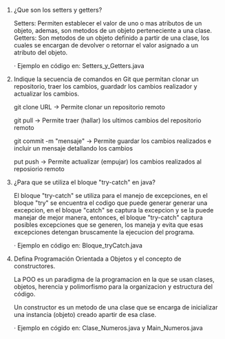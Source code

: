 1) ¿Que son los setters y getters?

   Setters: Permiten establecer el valor de uno o mas atributos de un objeto, ademas, son metodos de un objeto perteneciente a una clase.
   Getters: Son metodos de un objeto definido a partir de una clase, los cuales se encargan de devolver o retornar el valor asignado a un atributo del objeto.
   
   · Ejemplo en código en: Setters_y_Getters.java
3) Indique la secuencia de comandos en Git que permitan clonar un  repositorio, traer los cambios, guardadr los cambios realizador y actualizar los cambios.
   
   git clone URL -> Permite clonar un repositorio remoto
   
   git pull -> Permite traer (hallar) los ultimos cambios del repositorio remoto
   
   git commit -m "mensaje" -> Permite guardar los cambios realizados e incluir un mensaje detallando los cambios
   
   put push -> Permite actualizar (empujar) los cambios realizados al reposiorio remoto
5) ¿Para que se utiliza el bloque "try-catch" en java?
   
   El bloque "try-catch" se utiliza para el manejo de excepciones, en el bloque "try" se encuentra el codigo que puede generar generar una excepcion, en el bloque "catch"
   se captura la excepcion y se la puede manejar de mejor manera, entonces, el bloque "try-catch" captura posibles excepciones que se generen, los maneja y evita que esas
   excepciones detengan bruscamente la ejecucion del programa.

   · Ejemplo en código en: Bloque_tryCatch.java
7) Defina Programación Orientada a Objetos y el concepto de constructores.
   
   La POO es un paradigma de la programacion en la que se usan clases, objetos, herencia y polimorfismo para la organizacion y estructura del código.

   Un constructor es un metodo de una clase que se encarga de inicializar una instancia (objeto) creado apartir de esa clase.

   · Ejemplo en cógido en: Clase_Numeros.java y Main_Numeros.java
